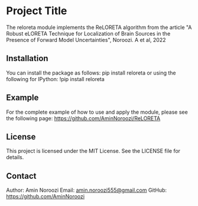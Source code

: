 # Project Title

The reloreta module implements the ReLORETA algorithm from the article 
"A Robust eLORETA Technique for Localization of Brain Sources in the Presence of Forward Model Uncertainties", Noroozi. A et al, 2022

## Installation

You can install the package as follows: 
pip install reloreta 
or using the following for IPython: 
!pip install reloreta

## Example 
For the complete example of how to use and apply the module, please see the following page: 
https://github.com/AminNoroozi/ReLORETA

## License
This project is licensed under the MIT License. See the LICENSE file for details.

## Contact
Author: Amin Noroozi
Email: amin.noroozi555@gmail.com
GitHub: https://github.com/AminNoroozi